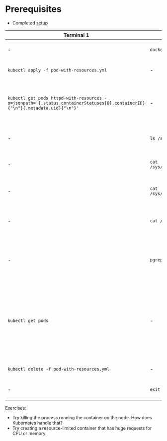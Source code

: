 # Prerequisites
* Completed [setup](../setup/README.md)

| Terminal 1 | Terminal 2 | Result |
|-|-|-|
| - | `docker exec -it kind-control-plane /bin/bash` |Initializes shell for container|
| `kubectl apply -f pod-with-resources.yml` | - | Create an httpd pod with limits |
| `kubectl get pods httpd-with-resources -o=jsonpath='{.status.containerStatuses[0].containerID}{"\n"}{.metadata.uid}{"\n"}'` | - | Fetch the ID of the pod and the container in the cluster |
| - | `ls /sys/fs/cgroup/memory/kubepods/pod$pod_id/` | View `cgroup` information for the pod |
| - | `cat /sys/fs/cgroup/memory/kubepods/pod$pod_id/$container_id/memory.limit_in_bytes` | Check the memory limit of the container |
| - | `cat /sys/fs/cgroup/cpu,cpuacct/kubepods/pod$pod_id/$container_id/cpu.cfs_period_us` | Check the cpu limit of the container |
| - | `cat /sys/fs/cgroup/cpu,cpuacct/kubepods/pod$pod_id/$container_id/cgroup.procs` | View all the pids being used by the container |
| - | `pgrep -g $first_process_id` | Another way to view the processes from the last command |
| `kubectl get pods` | - | See that we triggered a pod restart.  If we look at the containerID backing the pod, we can see that it changed |
| `kubectl delete -f pod-with-resources.yml` | - | Remove the httpd pod |
|-| `exit` |Exit out of the docker container|

Exercises:
* Try killing the process running the container on the node.  How does Kubernetes handle that?
* Try creating a resource-limited container that has huge requests for CPU or memory.
